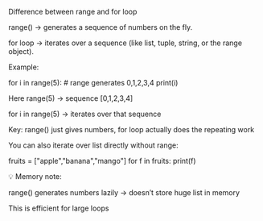 Difference between range and for loop

range() → generates a sequence of numbers on the fly.

for loop → iterates over a sequence (like list, tuple, string, or the range object).

Example:

for i in range(5):    # range generates 0,1,2,3,4
    print(i)


Here range(5) → sequence [0,1,2,3,4]

for i in range(5) → iterates over that sequence

Key: range() just gives numbers, for loop actually does the repeating work

You can also iterate over list directly without range:

fruits = ["apple","banana","mango"]
for f in fruits:
    print(f)


💡 Memory note:

range() generates numbers lazily → doesn’t store huge list in memory

This is efficient for large loops